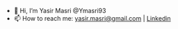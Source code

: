 - 👋 Hi, I’m Yasir Masri @Ymasri93
- 📫 How to reach me: yasir.masri@gmail.com | [Linkedin](https://www.linkedin.com/in/yasir-masri/)

<!---
Ymasri93/Ymasri93 is a ✨ special ✨ repository because its `README.md` (this file) appears on your GitHub profile.
You can click the Preview link to take a look at your changes.
--->
